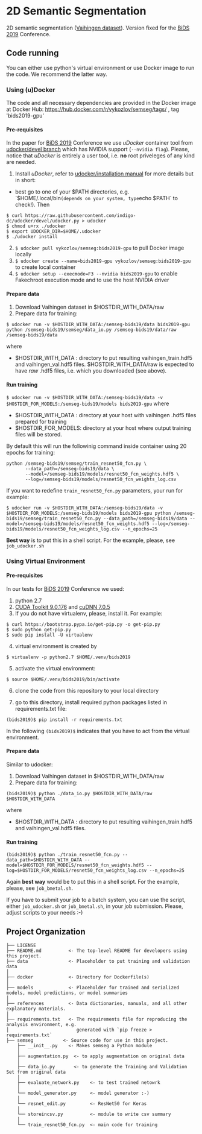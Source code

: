 2D Semantic Segmentation
==============================

2D semantic segmentation ([Vaihingen dataset](http://www2.isprs.org/commissions/comm3/wg4/2d-sem-label-vaihingen.html)). 
Version fixed for the [BiDS 2019](https://www.bigdatafromspace2019.org/QuickEventWebsitePortal/2019-conference-on-big-data-from-space-bids19/bids-2019) Conference.

## Code running

You can either use python's virtual environment or use Docker image to run the code. We recommend the latter way.

### Using (u)Docker
The code and all necessary dependencies are provided in the Docker image at Docker Hub:
https://hub.docker.com/r/vykozlov/semseg/tags/ , tag 'bids2019-gpu'

#### Pre-requisites
In the paper for [BiDS 2019](https://www.bigdatafromspace2019.org/QuickEventWebsitePortal/2019-conference-on-big-data-from-space-bids19/bids-2019) Conference we use _uDocker_ container tool from [udocker/devel branch](https://github.com/indigo-dc/udocker/tree/devel) which has NVIDIA support (`--nvidia flag`). Please, notice that _uDocker_ is entirely a user tool, i.e. **no** root priveleges of any kind are needed.
1. Install _uDocker_, refer to [udocker/installation manual](https://github.com/indigo-dc/udocker/blob/devel/doc/installation_manual.md) for more details but in short:
  - best go to one of your $PATH directories, e.g. `$HOME/.local/bin` (depends on your system, type `echo $PATH` to check!). Then
  ```
  $ curl https://raw.githubusercontent.com/indigo-dc/udocker/devel/udocker.py > udocker
  $ chmod u+rx ./udocker
  $ export UDOCKER_DIR=$HOME/.udocker
  $ ./udocker install
  ```
2. `$ udocker pull vykozlov/semseg:bids2019-gpu` to pull Docker image locally
3. `$ udocker create --name=bids2019-gpu vykozlov/semseg:bids2019-gpu` to create local container
4. `$ udocker setup --execmode=F3 --nvidia bids2019-gpu` to enable Fakechroot execution mode and to use the host NVIDIA driver

#### Prepare data
1. Download Vaihingen dataset in $HOSTDIR_WITH_DATA/raw
2. Prepare data for training:
```
$ udocker run -v $HOSTDIR_WITH_DATA:/semseg-bids19/data bids2019-gpu python /semseg-bids19/semseg/data_io.py /semseg-bids19/data/raw /semseg-bids19/data
```
where 
  * $HOSTDIR_WITH_DATA : directory to put resulting vaihingen_train.hdf5 and vaihingen_val.hdf5 files. $HOSTDIR_WITH_DATA/raw is expected to have _raw_ .hdf5 files, i.e. which you downloaded (see above).

#### Run training
`$ udocker run -v $HOSTDIR_WITH_DATA:/semseg-bids19/data -v $HOSTDIR_FOR_MODELS:/semseg-bids19/models bids2019-gpu`
where 
  * $HOSTDIR_WITH_DATA : directory at your host with vaihingen .hdf5 files prepared for training
  * $HOSTDIR_FOR_MODELS: directory at your host where output training files will be stored.

By default this will run the followinig command inside container using 20 epochs for training:
```
python /semseg-bids19/semseg/train_resnet50_fcn.py \
       --data_path=/semseg-bids19/data \
       --model=/semseg-bids19/models/resnet50_fcn_weights.hdf5 \
       --log=/semseg-bids19/models/resnet50_fcn_weights_log.csv
```
If you want to redefine `train_resnet50_fcn.py` parameters, your run for example:
```
$ udocker run -v $HOSTDIR_WITH_DATA:/semseg-bids19/data -v $HOSTDIR_FOR_MODELS:/semseg-bids19/models bids2019-gpu python /semseg-bids19/semseg/train_resnet50_fcn.py --data_path=/semseg-bids19/data --model=/semseg-bids19/models/resnet50_fcn_weights.hdf5 --log=/semseg-bids19/models/resnet50_fcn_weights_log.csv --n_epochs=25
```
**Best way** is to put this in a shell script. For the example, please, see `job_udocker.sh`

### Using Virtual Environment
#### Pre-requisites
In our tests for [BiDS 2019](https://www.bigdatafromspace2019.org/QuickEventWebsitePortal/2019-conference-on-big-data-from-space-bids19/bids-2019) Conference we used:
1. python 2.7
2. [CUDA Toolkit 9.0.176](https://developer.nvidia.com/cuda-90-download-archive) and [cuDNN 7.0.5](https://developer.nvidia.com/rdp/cudnn-archive)
3. If you do not have virtualenv, please, install it. For example:
```
$ curl https://bootstrap.pypa.io/get-pip.py -o get-pip.py
$ sudo python get-pip.py
$ sudo pip install -U virtualenv
```

4. virtual environment is created by 
```
$ virtualenv -p python2.7 $HOME/.venv/bids2019
```
5. activate the virtual environment: 
```
$ source $HOME/.venv/bids2019/bin/activate
```
6. clone the code from this repository to your local directory

7. go to this directory, install required python packages listed in requirements.txt file:
```
(bids2019)$ pip install -r requirements.txt
```
In the following `(bids2019)$` indicates that you have to act from the virtual environment.

#### Prepare data
Similar to udocker:
1. Download Vaihingen dataset in $HOSTDIR_WITH_DATA/raw
2. Prepare data for training:
```
(bids2019)$ python ./data_io.py $HOSTDIR_WITH_DATA/raw $HOSTDIR_WITH_DATA
```
where 
  * $HOSTDIR_WITH_DATA : directory to put resulting vaihingen_train.hdf5 and vaihingen_val.hdf5 files. 

#### Run training
```
(bids2019)$ python ./train_resnet50_fcn.py --data_path=$HOSTDIR_WITH_DATA --model=$HOSTDIR_FOR_MODELS/resnet50_fcn_weights.hdf5 --log=$HOSTDIR_FOR_MODELS/resnet50_fcn_weights_log.csv --n_epochs=25
```
Again **best way** would be to put this in a shell script. For the example, please, see `job_bmetal.sh`.

If you have to submit your job to a batch system, you can use the script, either `job_udocker.sh` or `job_bmetal.sh`, in your job submission. Please, adjust scripts to your needs :-)

## Project Organization

    ├── LICENSE
    ├── README.md          <- The top-level README for developers using this project.
    ├── data               <- Placeholder to put training and validation data
    │
    ├── docker             <- Directory for Dockerfile(s)
    │
    ├── models             <- Placeholder for trained and serialized models, model predictions, or model summaries
    │
    ├── references         <- Data dictionaries, manuals, and all other explanatory materials.
    │
    ├── requirements.txt   <- The requirements file for reproducing the analysis environment, e.g.
    │                         generated with `pip freeze > requirements.txt`
    ├── semseg           <- Source code for use in this project.
        ├── __init__.py    <- Makes semseg a Python module
        │
        ├── augmentation.py  <- to apply augmentation on original data
        │
        ├── data_io.py       <- to generate the Training and Validation Set from original data
        │
        ├── evaluate_network.py    <- to test trained netowrk
        │
        └── model_generator.py     <- model generator :-)
        │
        └── resnet_edit.py         <- ResNet50 for Keras
        │
        └── storeincsv.py          <- module to write csv summary
        │
        └── train_resnet50_fcn.py  <- main code for training


